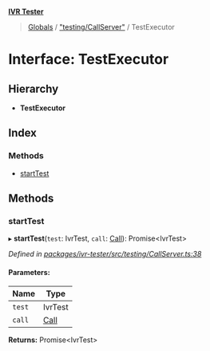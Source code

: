 **[IVR Tester](../README.md)**

> [Globals](../README.md) / ["testing/CallServer"](../modules/_testing_callserver_.md) / TestExecutor

# Interface: TestExecutor

## Hierarchy

* **TestExecutor**

## Index

### Methods

* [startTest](_testing_callserver_.testexecutor.md#starttest)

## Methods

### startTest

▸ **startTest**(`test`: IvrTest, `call`: [Call](_call_call_.call.md)): Promise\<IvrTest>

*Defined in [packages/ivr-tester/src/testing/CallServer.ts:38](https://github.com/SketchingDev/ivr-tester/blob/5493745/packages/ivr-tester/src/testing/CallServer.ts#L38)*

#### Parameters:

Name | Type |
------ | ------ |
`test` | IvrTest |
`call` | [Call](_call_call_.call.md) |

**Returns:** Promise\<IvrTest>
